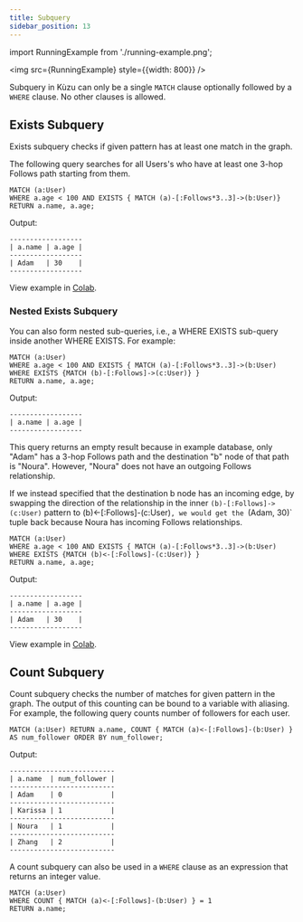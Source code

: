 ```yaml
---
title: Subquery
sidebar_position: 13
---
```

import RunningExample from './running-example.png';

<img src={RunningExample} style={{width: 800}} />

Subquery in Kùzu can only be a single `MATCH` clause optionally followed by a `WHERE` clause. No other clauses is allowed.

## Exists Subquery

Exists subquery checks if given pattern has at least one match in the graph.

The following query searches for all Users's who have at least one 3-hop Follows
path starting from them.

```
MATCH (a:User)
WHERE a.age < 100 AND EXISTS { MATCH (a)-[:Follows*3..3]->(b:User)} 
RETURN a.name, a.age;
```
Output:
```
------------------
| a.name | a.age |
------------------
| Adam   | 30    |
------------------
```
View example in [Colab](https://colab.research.google.com/drive/1NcR-xL4Rb7nprgbvk6N2dIP30oqyUucm#scrollTo=12JMqYmA3Iol).

### Nested Exists Subquery
You can also form nested sub-queries, i.e., a WHERE EXISTS sub-query inside another WHERE EXISTS. For example:

```
MATCH (a:User)
WHERE a.age < 100 AND EXISTS { MATCH (a)-[:Follows*3..3]->(b:User) WHERE EXISTS {MATCH (b)-[:Follows]->(c:User)} } 
RETURN a.name, a.age;
```
Output:
```
------------------
| a.name | a.age |
------------------
```
This query returns an empty result because in example database, only "Adam" has a 3-hop Follows path and the destination "b" node of that path is "Noura". However, "Noura" does not have an outgoing Follows relationship. 

If we instead specified that the destination b node has an incoming edge, by swapping the direction
of the relationship in the inner `(b)-[:Follows]->(c:User)` pattern to (b)<-[:Follows]-(c:User)`, we would get the
`(Adam, 30)` tuple back because Noura has incoming Follows relationships.

```
MATCH (a:User)
WHERE a.age < 100 AND EXISTS { MATCH (a)-[:Follows*3..3]->(b:User) WHERE EXISTS {MATCH (b)<-[:Follows]-(c:User)} } 
RETURN a.name, a.age;
```
Output:
```
------------------
| a.name | a.age |
------------------
| Adam   | 30    |
------------------
```
View example in [Colab](https://colab.research.google.com/drive/1NcR-xL4Rb7nprgbvk6N2dIP30oqyUucm#scrollTo=iuHDzuVu3g7A).


## Count Subquery

Count subquery checks the number of matches for given pattern in the graph. The output of this counting can be bound to a variable with aliasing.
For example, the following query counts number of followers for each user.
```
MATCH (a:User) RETURN a.name, COUNT { MATCH (a)<-[:Follows]-(b:User) } AS num_follower ORDER BY num_follower;
```
Output:
```
--------------------------
| a.name  | num_follower |
--------------------------
| Adam    | 0            |
--------------------------
| Karissa | 1            |
--------------------------
| Noura   | 1            |
--------------------------
| Zhang   | 2            |
--------------------------
```
A count subquery can also be used in a `WHERE` clause as an expression that returns an integer value.

```
MATCH (a:User) 
WHERE COUNT { MATCH (a)<-[:Follows]-(b:User) } = 1
RETURN a.name;
```
